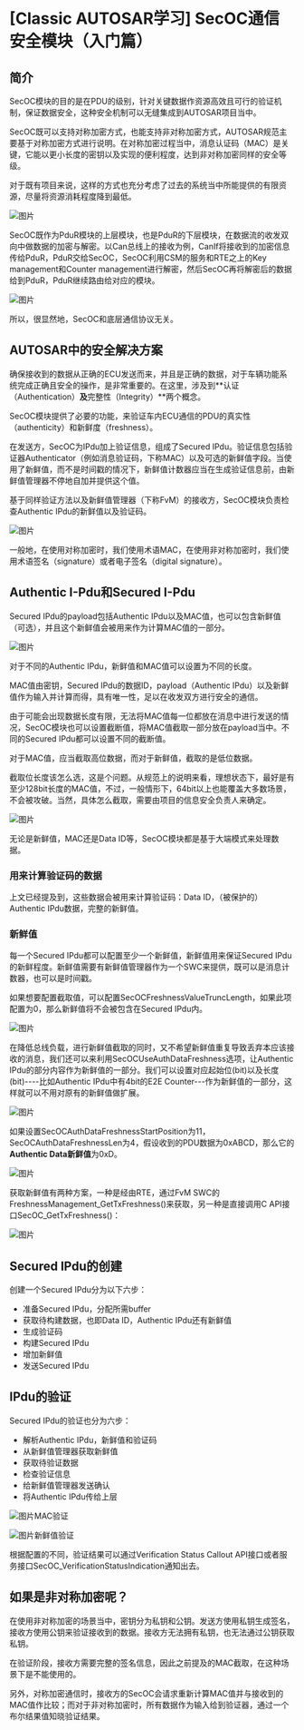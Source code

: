 # [Classic AUTOSAR学习] SecOC通信安全模块（入门篇）

## 简介

SecOC模块的目的是在PDU的级别，针对关键数据作资源高效且可行的验证机制，保证数据安全，这种安全机制可以无缝集成到AUTOSAR项目当中。

SecOC既可以支持对称加密方式，也能支持非对称加密方式，AUTOSAR规范主要基于对称加密方式进行说明。在对称加密过程当中，消息认证码（MAC）是关键，它能以更小长度的密钥以及实现的便利程度，达到非对称加密同样的安全等级。

对于既有项目来说，这样的方式也充分考虑了过去的系统当中所能提供的有限资源，尽量将资源消耗程度降到最低。

![图片](https://mmbiz.qpic.cn/mmbiz_jpg/ITL4l9Iicic4AbTTSpy7PWn317Pelcp1NwepTXA1h7OhTG1s0JJK0b934b0QxNHR0tzeEeibCTGVXAd3xSpbpAAcw/640?wx_fmt=jpeg&wxfrom=5&wx_lazy=1&wx_co=1)

SecOC既作为PduR模块的上层模块，也是PduR的下层模块，在数据流的收发双向中做数据的加密与解密。以Can总线上的接收为例，CanIf将接收到的加密信息传给PduR，PduR交给SecOC，SecOC利用CSM的服务和RTE之上的Key management和Counter management进行解密，然后SecOC再将解密后的数据给到PduR，PduR继续路由给对应的模块。

![图片](https://mmbiz.qpic.cn/mmbiz_jpg/ITL4l9Iicic4AbTTSpy7PWn317Pelcp1NwrgvMk0xecRPvoq7B0eV288fpQ46KnSA1qx1mEb18wfsqUygPhEfAkA/640?wx_fmt=jpeg&wxfrom=5&wx_lazy=1&wx_co=1)

所以，很显然地，SecOC和底层通信协议无关。

## AUTOSAR中的安全解决方案

确保接收到的数据从正确的ECU发送而来，并且是正确的数据，对于车辆功能系统完成正确且安全的操作，是非常重要的。在这里，涉及到**认证（Authentication）**及**完整性（Integrity）**两个概念。

SecOC模块提供了必要的功能，来验证车内ECU通信的PDU的真实性（authenticity）和新鲜度（freshness）。

在发送方，SecOC为IPdu加上验证信息，组成了Secured IPdu。验证信息包括验证器Authenticator（例如消息验证码，下称MAC）以及可选的新鲜值字段。当使用了新鲜值，而不是时间戳的情况下，新鲜值计数器应当在生成验证信息前，由新鲜值管理器不停地自加并提供这个值。

基于同样验证方法以及新鲜值管理器（下称FvM）的接收方，SecOC模块负责检查Authentic IPdu的新鲜值以及验证码。

![图片](https://mmbiz.qpic.cn/mmbiz_jpg/ITL4l9Iicic4AbTTSpy7PWn317Pelcp1Nwq0w8dgc6TfsRZjtFaQKn7VSPohiaI9H98dw7uzz1Cjb2v3RVZuNxIMQ/640?wx_fmt=jpeg&wxfrom=5&wx_lazy=1&wx_co=1)

一般地，在使用对称加密时，我们使用术语MAC，在使用非对称加密时，我们使用术语签名（signature）或者电子签名（digital signature）。

## Authentic I-Pdu和Secured I-Pdu

Secured IPdu的payload包括Authentic IPdu以及MAC值，也可以包含新鲜值（可选），并且这个新鲜值会被用来作为计算MAC值的一部分。

![图片](https://mmbiz.qpic.cn/mmbiz_jpg/ITL4l9Iicic4AbTTSpy7PWn317Pelcp1NwIIWeKvvd53icickUpibqgCvL0jv3SxDiczuMKNR2ejZAhAK6L6MY8gCeTQ/640?wx_fmt=jpeg&wxfrom=5&wx_lazy=1&wx_co=1)

对于不同的Authentic IPdu，新鲜值和MAC值可以设置为不同的长度。

MAC值由密钥，Secured IPdu的数据ID，payload（Authentic IPdu）以及新鲜值作为输入并计算而得，具有唯一性，足以在收发双方进行安全的通信。

由于可能会出现数据长度有限，无法将MAC值每一位都放在消息中进行发送的情况，SecOC模块也可以设置截断值，将MAC值截取一部分放在payload当中。不同的Secured IPdu都可以设置不同的截断值。

对于MAC值，应当截取高位数据，而对于新鲜值，截取的是低位数据。

截取位长度该怎么选，这是个问题。从规范上的说明来看，理想状态下，最好是有至少128bit长度的MAC值，不过，一般情形下，64bit以上也能覆盖大多数场景，不会被攻破。当然，具体怎么截取，需要由项目的信息安全负责人来确定。

![图片](https://mmbiz.qpic.cn/mmbiz_jpg/ITL4l9Iicic4AbTTSpy7PWn317Pelcp1NwHCQiajffoFWEqZnpPlIKrHPXrj3aAAthR2icDc1iaMia6WjTBLedrYbF3w/640?wx_fmt=jpeg&wxfrom=5&wx_lazy=1&wx_co=1)

无论是新鲜值，MAC还是Data ID等，SecOC模块都是基于大端模式来处理数据。

### 用来计算验证码的数据

上文已经提及到，这些数据会被用来计算验证码：Data ID，（被保护的）Authentic IPdu数据，完整的新鲜值。

### 新鲜值

每一个Secured IPdu都可以配置至少一个新鲜值，新鲜值用来保证Secured IPdu的新鲜程度。新鲜值需要有新鲜值管理器作为一个SWC来提供，既可以是消息计数器，也可以是时间戳。

如果想要配置截取值，可以配置SecOCFreshnessValueTruncLength，如果此项配置为0，那么新鲜值将不会被包含在Secured IPdu内。

![图片](https://mmbiz.qpic.cn/mmbiz_jpg/ITL4l9Iicic4AbTTSpy7PWn317Pelcp1NwkdSnl0JeRK9EoyxhhGXibx3PlGrCKKBC9TR07KNWjcboqH5P1IhlM4A/640?wx_fmt=jpeg&wxfrom=5&wx_lazy=1&wx_co=1)

在降低总线负载，进行新鲜值截取的同时，又不希望新鲜值重复导致丢弃本应该接收的消息，我们还可以来利用SecOCUseAuthDataFreshness选项，让Authentic IPdu的部分内容作为新鲜值的一部分。我们可以设置对应起始位(bit)以及长度(bit)----比如Authentic IPdu中有4bit的E2E Counter---作为新鲜值的一部分，这样就可以不用对原有的新鲜值做扩展。

![图片](https://mmbiz.qpic.cn/mmbiz_jpg/ITL4l9Iicic4AbTTSpy7PWn317Pelcp1NwVgyBW9wKjiceu3kvochv27Eoha4ERgofbb6DgzQ0eaq48BbluO1asMQ/640?wx_fmt=jpeg&wxfrom=5&wx_lazy=1&wx_co=1)

如果设置SecOCAuthDataFreshnessStartPosition为11，SecOCAuthDataFreshnessLen为4，假设收到的PDU数据为0xABCD，那么它的**Authentic Data新鲜值**为0xD。

![图片](https://mmbiz.qpic.cn/mmbiz_png/ITL4l9Iicic4AbTTSpy7PWn317Pelcp1NwjTYY2BDtV4F73jqoNzYlYlPoj8Q4Ad0C4G2EbYY5bLfOAje4xibN4KA/640?wx_fmt=png&wxfrom=5&wx_lazy=1&wx_co=1)

获取新鲜值有两种方案，一种是经由RTE，通过FvM SWC的FreshnessManagement_GetTxFreshness()来获取，另一种是直接调用C API接口SecOC_GetTxFreshness()：

![图片](https://mmbiz.qpic.cn/mmbiz_jpg/ITL4l9Iicic4AbTTSpy7PWn317Pelcp1NwfFSvLWhcddLKEAIBy9m8yxribmsXxCSvAnXY13s45rSwmxErVaHN6hg/640?wx_fmt=jpeg&wxfrom=5&wx_lazy=1&wx_co=1)

## Secured IPdu的创建

创建一个Secured IPdu分为以下六步：

- 准备Secured IPdu，分配所需buffer
- 获取待构建数据，也即Data ID，Authentic IPdu还有新鲜值
- 生成验证码
- 构建Secured IPdu
- 增加新鲜值
- 发送Secured IPdu

## IPdu的验证

Secured IPdu的验证也分为六步：

- 解析Authentic IPdu，新鲜值和验证码
- 从新鲜值管理器获取新鲜值
- 获取待验证数据
- 检查验证信息
- 给新鲜值管理器发送确认
- 将Authentic IPdu传给上层

![图片](https://mmbiz.qpic.cn/mmbiz_jpg/ITL4l9Iicic4AbTTSpy7PWn317Pelcp1Nwbw0ERZTZAzoIROibmUJVFslgMJLAalSYV0AGV9iajKw8A4zuqRuRp1WA/640?wx_fmt=jpeg&wxfrom=5&wx_lazy=1&wx_co=1)MAC验证

![图片](https://mmbiz.qpic.cn/mmbiz_jpg/ITL4l9Iicic4AbTTSpy7PWn317Pelcp1NwLNDo38vXCIXyibpXgXnUfwbQIY114iaeUScbwQ3M5NydTCr7WZcrsUjw/640?wx_fmt=jpeg&wxfrom=5&wx_lazy=1&wx_co=1)新鲜值验证

根据配置的不同，验证结果可以通过Verification Status Callout API接口或者服务接口SecOC_VerificationStatusIndication通知出去。

## 如果是非对称加密呢？

在使用非对称加密的场景当中，密钥分为私钥和公钥。发送方使用私钥生成签名，接收方使用公钥来验证接收到的数据。接收方无法拥有私钥，也无法通过公钥获取私钥。

在验证阶段，接收方需要完整的签名信息，因此之前提及的MAC截取，在这种场景下是不能使用的。

另外，对称加密通信时，接收方的SecOC会请求重新计算MAC值并与接收到的MAC值作比较；而对于非对称加密时，所有数据作为输入给到验证器，通过一个布尔结果值知晓验证结果。

